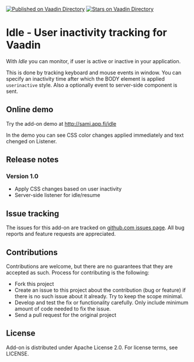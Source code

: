[![Published on Vaadin  Directory](https://img.shields.io/badge/Vaadin%20Directory-published-00b4f0.svg)](https://vaadin.com/directory/component/idle)
[![Stars on Vaadin Directory](https://img.shields.io/vaadin-directory/star/idle.svg)](https://vaadin.com/directory/component/idle)

# Idle - User inactivity tracking for Vaadin

With *Idle* you can monitor, if user is active or inactive in your application. 

This is done by tracking keyboard and mouse events in window. 
You can specify an inactivity time after which the BODY element is applied 
`userinactive` style. Also a optionally event to server-side component is sent.

## Online demo

Try the add-on demo at http://sami.app.fi/idle

In the demo you can see CSS color changes applied immediately and text chenged on Listener.

## Release notes

### Version 1.0
- Apply CSS changes based on user inactivity
- Server-side listener for idle/resume


## Issue tracking

The issues for this add-on are tracked on [github.com issues page](https://github.com/samie/Idle/issues). All bug reports and feature 
requests are appreciated. 

## Contributions

Contributions are welcome, but there are no guarantees that they are accepted as such. Process for contributing is the following:
- Fork this project
- Create an issue to this project about the contribution (bug or feature) if there is no such issue about it already. Try to keep the scope minimal.
- Develop and test the fix or functionality carefully. Only include minimum amount of code needed to fix the issue.
- Send a pull request for the original project

## License

Add-on is distributed under Apache License 2.0. For license terms, see LICENSE.
